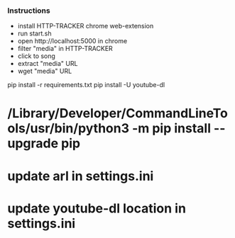 ### Instructions
- install HTTP-TRACKER chrome web-extension
- run start.sh
- open http://localhost:5000 in chrome
- filter "media" in HTTP-TRACKER
- click to song
- extract "media" URL
- wget "media" URL

pip install -r requirements.txt
pip install -U youtube-dl

# /Library/Developer/CommandLineTools/usr/bin/python3 -m pip install --upgrade pip
# update arl in settings.ini
# update youtube-dl location in settings.ini

